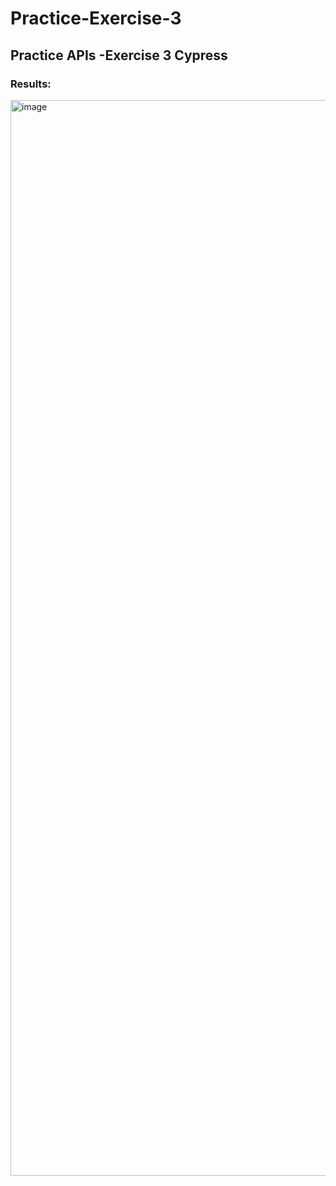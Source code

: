 # Practice-Exercise-3

## Practice APIs -Exercise 3 Cypress

### Results:

<img width="1721" alt="image" src="https://user-images.githubusercontent.com/86013814/178385179-da68253f-35bc-4b6e-9ee0-62fa7804016d.png">
